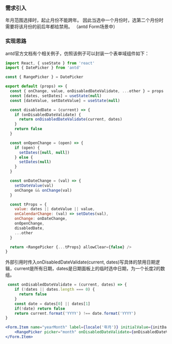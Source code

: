 
### 需求引入
年月范围选择时，起止月份不能跨年。
因此当选中一个月份时，选第二个月份时需要将该月份的前后年都给禁用。
（antd Form场景中）
### 实现思路
antd官方文档有个相关例子，仿照该例子可以封装一个表单域组件如下：
```js
import React, { useState } from 'react'
import { DatePicker } from 'antd'

const { RangePicker } = DatePicker

export default (props) => {
  const { onChange, value, onDisabledDateValidate, ...other } = props
  const [dates, setDates] = useState(null)
  const [dateValue, setDateValue] = useState(null)

  const disabledDate = (current) => {
    if (onDisabledDateValidate) {
      return onDisabledDateValidate(current, dates)
    }
    return false
  }

  const onOpenChange = (open) => {
    if (open) {
      setDates([null, null])
    } else {
      setDates(null)
    }
  }

  const onDateChange = (val) => {
    setDateValue(val)
    onChange && onChange(val)
  }

  const tProps = {
    value: dates || dateValue || value,
    onCalendarChange: (val) => setDates(val),
    onChange: onDateChange,
    onOpenChange,
    disabledDate,
    ...other
  }

  return <RangePicker {...tProps} allowClear={false} />
}

```
外部引用时传入onDisabledDateValidate(current, dates)写具体的禁用日期逻辑，current是所有日期，dates是日期面板上的临时选中日期，为一个长度2的数组。

```jsx
 const onDisabledDateValidate = (current, dates) => {
    if (!dates || dates.length === 0) {
      return false
    }
    const date = dates[0] || dates[1]
    if(!date) return false
    return current.format('YYYY') !== date.format('YYYY')
}

<Form.Item name="yearMonth" label={locale('年月')} initialValue={initDate}>
    <RangePicker picker="month" onDisabledDateValidate={onDisabledDateValidate}/>
</Form.Item>
```